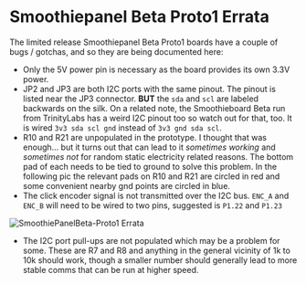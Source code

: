 
# Smoothiepanel Beta Proto1 Errata

The limited release Smoothiepanel Beta Proto1 boards have a couple of bugs / gotchas, and so they are being documented here:

- Only the 5V power pin is necessary as the board provides its own 3.3V power.
- JP2 and JP3 are both I2C ports with the same pinout. The pinout is listed near the JP3 connector. **BUT** the `sda` and `scl` are labeled backwards on the silk. On a related note, the Smoothieboard Beta run from TrinityLabs has a weird I2C pinout too so watch out for that, too. It is wired `3v3 sda scl gnd` instead of `3v3 gnd sda scl`.
- R10 and R21 are unpopulated in the prototype. I thought that was enough... but it turns out that can lead to it *sometimes working* and *sometimes not* for random static electricity related reasons. The bottom pad of each needs to be tied to ground to solve this problem. In the following pic the relevant pads on R10 and R21 are circled in red and some convenient nearby gnd points are circled in blue.
- The click encoder signal is not transmitted over the I2C bus. `ENC_A` and `ENC_B` will need to be wired to two pins, suggested is `P1.22` and `P1.23`

![SmoothiePanelBeta-Proto1 Errata](images/smoothiepanel-beta-errata/SmoothiePanelBeta-Proto1-errata0.png)

- The I2C port pull-ups are not populated which may be a problem for some. These are R7 and R8 and anything in the general vicinity of 1k to 10k should work, though a smaller number should generally lead to more stable comms that can be run at higher speed.
